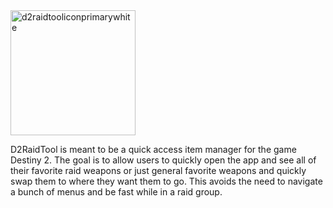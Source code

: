 <img src="https://github.com/askkew/d2-raid-tool/assets/71997447/3550fc28-f240-4377-99e2-a938b06d0927" alt="d2raidtooliconprimarywhite" width="200" height="200">

D2RaidTool is meant to be a quick access item manager for the game Destiny 2. The goal is to allow users to quickly open the app and see all of their favorite raid weapons or just general favorite weapons and quickly swap them to where they want them to go. This avoids the need to navigate a bunch of menus and be fast while in a raid group.

